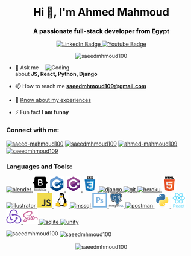 <!--[![MasterHead](https://i.ytimg.com/vi/kxzg_QXrV_k/maxresdefault.jpg)] (url link) -->

<h1 align="center" style="color: black;">Hi 👋, I'm Ahmed Mahmoud</h1>
<h3 align="center" style="color: black;">A passionate full-stack developer from Egypt</h3>

<div id="badges">
  <p align="center">
    <a href="https://www.linkedin.com/in/saeed-mahmoud100/">
      <img src="https://img.shields.io/badge/LinkedIn-blue?style=for-the-badge&logo=linkedin&logoColor=white" alt="LinkedIn Badge"/>
    </a>
    <a href="https://wa.me/+201272260394">
      <img src="https://img.shields.io/badge/Whatsapp-darkgreen?style=for-the-badge&logo=whatsapp&logoColor=white" alt="Youtube Badge"/>
    </a>
   </p>
  
  <p align="center"> <img src="https://komarev.com/ghpvc/?username=saeedmhmoud100&label=Profile%20views&color=0e75b6&style=flat" alt="saeedmhmoud100" /> </p>

</div>

<img align="right" alt="Coding" width="400" src="https://cdn.dribbble.com/users/1162077/screenshots/3848914/programmer.gif"/>

<!--
<p align="left">
  <a href="https://github.com/ryo-ma/github-profile-trophy"
    ><img
      src="https://github-profile-trophy-kappa.vercel.app/?username=saeedmhmoud100"
      alt="saeedmhmoud100"
  /></a>
</p> -->

- 💬 Ask me about **JS, React, Python, Django**

- 📫 How to reach me **saeedmhmoud109@gmail.com**

- 📄 [Know about my experiences](https://drive.google.com/file/d/1jtipJLf4yZb7B1DCiGqfU43EkuVVRoco/view?usp=sharing)

- ⚡ Fun fact **I am funny**

<h3 align="left">Connect with me:</h3>
<p align="left">
<a href="https://linkedin.com/in/saeed-mahmoud100" target="blank"><img align="center" src="https://raw.githubusercontent.com/rahuldkjain/github-profile-readme-generator/master/src/images/icons/Social/linked-in-alt.svg" alt="saeed-mahmoud100" height="30" width="40" /></a>
<a href="https://www.hackerrank.com/saeedmhmoud109" target="blank"><img align="center" src="https://raw.githubusercontent.com/rahuldkjain/github-profile-readme-generator/master/src/images/icons/Social/hackerrank.svg" alt="saeedmhmoud109" height="30" width="40" /></a>
<a href="https://codeforces.com/profile/ahmed-mahmoud109" target="blank"><img align="center" src="https://raw.githubusercontent.com/rahuldkjain/github-profile-readme-generator/master/src/images/icons/Social/codeforces.svg" alt="ahmed-mahmoud109" height="30" width="40" /></a>
<a href="https://www.leetcode.com/saeedmhmoud109" target="blank"><img align="center" src="https://raw.githubusercontent.com/rahuldkjain/github-profile-readme-generator/master/src/images/icons/Social/leet-code.svg" alt="saeedmhmoud109" height="30" width="40" /></a>
</p>

<h3 align="left">Languages and Tools:</h3>
<p align="left"> <a href="https://www.blender.org/" target="_blank" rel="noreferrer"> <img src="https://download.blender.org/branding/community/blender_community_badge_white.svg" alt="blender" width="40" height="40"/> </a> <a href="https://getbootstrap.com" target="_blank" rel="noreferrer"> <img src="https://raw.githubusercontent.com/devicons/devicon/master/icons/bootstrap/bootstrap-plain-wordmark.svg" alt="bootstrap" width="40" height="40"/> </a> <a href="https://www.w3schools.com/cpp/" target="_blank" rel="noreferrer"> <img src="https://raw.githubusercontent.com/devicons/devicon/master/icons/cplusplus/cplusplus-original.svg" alt="cplusplus" width="40" height="40"/> </a> <a href="https://www.w3schools.com/cs/" target="_blank" rel="noreferrer"> <img src="https://raw.githubusercontent.com/devicons/devicon/master/icons/csharp/csharp-original.svg" alt="csharp" width="40" height="40"/> </a> <a href="https://www.w3schools.com/css/" target="_blank" rel="noreferrer"> <img src="https://raw.githubusercontent.com/devicons/devicon/master/icons/css3/css3-original-wordmark.svg" alt="css3" width="40" height="40"/> </a> <a href="https://www.djangoproject.com/" target="_blank" rel="noreferrer"> <img src="https://cdn.worldvectorlogo.com/logos/django.svg" alt="django" width="40" height="40"/> </a> <a href="https://git-scm.com/" target="_blank" rel="noreferrer"> <img src="https://www.vectorlogo.zone/logos/git-scm/git-scm-icon.svg" alt="git" width="40" height="40"/> </a> <a href="https://heroku.com" target="_blank" rel="noreferrer"> <img src="https://www.vectorlogo.zone/logos/heroku/heroku-icon.svg" alt="heroku" width="40" height="40"/> </a> <a href="https://www.w3.org/html/" target="_blank" rel="noreferrer"> <img src="https://raw.githubusercontent.com/devicons/devicon/master/icons/html5/html5-original-wordmark.svg" alt="html5" width="40" height="40"/> </a> <a href="https://www.adobe.com/in/products/illustrator.html" target="_blank" rel="noreferrer"> <img src="https://www.vectorlogo.zone/logos/adobe_illustrator/adobe_illustrator-icon.svg" alt="illustrator" width="40" height="40"/> </a> <a href="https://developer.mozilla.org/en-US/docs/Web/JavaScript" target="_blank" rel="noreferrer"> <img src="https://raw.githubusercontent.com/devicons/devicon/master/icons/javascript/javascript-original.svg" alt="javascript" width="40" height="40"/> </a> <a href="https://www.linux.org/" target="_blank" rel="noreferrer"> <img src="https://raw.githubusercontent.com/devicons/devicon/master/icons/linux/linux-original.svg" alt="linux" width="40" height="40"/> </a> <a href="https://www.microsoft.com/en-us/sql-server" target="_blank" rel="noreferrer"> <img src="https://www.svgrepo.com/show/303229/microsoft-sql-server-logo.svg" alt="mssql" width="40" height="40"/> </a> <a href="https://www.photoshop.com/en" target="_blank" rel="noreferrer"> <img src="https://raw.githubusercontent.com/devicons/devicon/master/icons/photoshop/photoshop-line.svg" alt="photoshop" width="40" height="40"/> </a> <a href="https://www.postgresql.org" target="_blank" rel="noreferrer"> <img src="https://raw.githubusercontent.com/devicons/devicon/master/icons/postgresql/postgresql-original-wordmark.svg" alt="postgresql" width="40" height="40"/> </a> <a href="https://postman.com" target="_blank" rel="noreferrer"> <img src="https://www.vectorlogo.zone/logos/getpostman/getpostman-icon.svg" alt="postman" width="40" height="40"/> </a> <a href="https://www.python.org" target="_blank" rel="noreferrer"> <img src="https://raw.githubusercontent.com/devicons/devicon/master/icons/python/python-original.svg" alt="python" width="40" height="40"/> </a> <a href="https://reactjs.org/" target="_blank" rel="noreferrer"> <img src="https://raw.githubusercontent.com/devicons/devicon/master/icons/react/react-original-wordmark.svg" alt="react" width="40" height="40"/> </a> <a href="https://redux.js.org" target="_blank" rel="noreferrer"> <img src="https://raw.githubusercontent.com/devicons/devicon/master/icons/redux/redux-original.svg" alt="redux" width="40" height="40"/> </a> <a href="https://sass-lang.com" target="_blank" rel="noreferrer"> <img src="https://raw.githubusercontent.com/devicons/devicon/master/icons/sass/sass-original.svg" alt="sass" width="40" height="40"/> </a> <a href="https://www.sqlite.org/" target="_blank" rel="noreferrer"> <img src="https://www.vectorlogo.zone/logos/sqlite/sqlite-icon.svg" alt="sqlite" width="40" height="40"/> </a> <a href="https://unity.com/" target="_blank" rel="noreferrer"> <img src="https://www.vectorlogo.zone/logos/unity3d/unity3d-icon.svg" alt="unity" width="40" height="40"/> </a> </p>

<p><img align="left" src="https://github-readme-stats.vercel.app/api/top-langs?username=saeedmhmoud100&show_icons=true&locale=en&layout=compact&theme=dark" alt="saeedmhmoud100" /></p>

<p>&nbsp;<img align="center" src="https://github-readme-stats.vercel.app/api?username=saeedmhmoud100&show_icons=true&locale=en&theme=dark" alt="saeedmhmoud100" /></p>
<!--
<p><img align="center" src="https://github-readme-streak-stats.herokuapp.com/?user=saeedmhmoud100" alt="GitHub Streak" /></p>
-->

<p align="center"><img align="center" src="https://github-readme-streak-stats-git-vercel-chrisk824.vercel.app/?user=saeedmhmoud100&starting_year=2020&theme=dark" alt="saeedmhmoud100"/>
</p>
